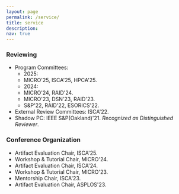 ```yaml
---
layout: page
permalink: /service/
title: service
description:
nav: true
---
```


<div class="publications"> 
<h3 class="pubtype">Reviewing</h3> 

<ul>
  <li> Program Committees:
  <ul>
    <li> 2025: <li>MICRO'25, ISCA'25, HPCA'25.</li>
    <li> 2024: <li>MICRO'24, RAID'24.</li>
    <li> MICRO'23, DSN'23, RAID'23.</li>
    <li> S&amp;P'22, RAID'22, ESORICS'22.</li>
  </ul>
  </li>
  <li> External Review Committees: ISCA'22.</li>
  <li> Shadow PC: IEEE S&P(Oakland)'21. <i>Recognized as Distinguished Reviewer</i>.</li>
</ul>

<h3 class="pubtype">Conference Organization</h3> 

<ul>
  <li> Artifact Evaluation Chair, ISCA'25.</li>
  <li> Workshop & Tutorial Chair, MICRO'24.</li>
  <li> Artifact Evaluation Chair, ISCA'24.</li>
  <li> Workshop & Tutorial Chair, MICRO'23.</li>
  <li> Mentorship Chair, ISCA'23.</li>
  <li> Artifact Evaluation Chair, ASPLOS'23.</li>
</ul>


</div>
